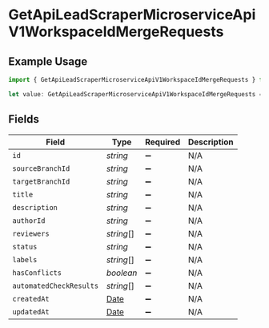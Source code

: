 # GetApiLeadScraperMicroserviceApiV1WorkspaceIdMergeRequests

## Example Usage

```typescript
import { GetApiLeadScraperMicroserviceApiV1WorkspaceIdMergeRequests } from "oppulence-backend-sdk/models/operations";

let value: GetApiLeadScraperMicroserviceApiV1WorkspaceIdMergeRequests = {};
```

## Fields

| Field                                                                                         | Type                                                                                          | Required                                                                                      | Description                                                                                   |
| --------------------------------------------------------------------------------------------- | --------------------------------------------------------------------------------------------- | --------------------------------------------------------------------------------------------- | --------------------------------------------------------------------------------------------- |
| `id`                                                                                          | *string*                                                                                      | :heavy_minus_sign:                                                                            | N/A                                                                                           |
| `sourceBranchId`                                                                              | *string*                                                                                      | :heavy_minus_sign:                                                                            | N/A                                                                                           |
| `targetBranchId`                                                                              | *string*                                                                                      | :heavy_minus_sign:                                                                            | N/A                                                                                           |
| `title`                                                                                       | *string*                                                                                      | :heavy_minus_sign:                                                                            | N/A                                                                                           |
| `description`                                                                                 | *string*                                                                                      | :heavy_minus_sign:                                                                            | N/A                                                                                           |
| `authorId`                                                                                    | *string*                                                                                      | :heavy_minus_sign:                                                                            | N/A                                                                                           |
| `reviewers`                                                                                   | *string*[]                                                                                    | :heavy_minus_sign:                                                                            | N/A                                                                                           |
| `status`                                                                                      | *string*                                                                                      | :heavy_minus_sign:                                                                            | N/A                                                                                           |
| `labels`                                                                                      | *string*[]                                                                                    | :heavy_minus_sign:                                                                            | N/A                                                                                           |
| `hasConflicts`                                                                                | *boolean*                                                                                     | :heavy_minus_sign:                                                                            | N/A                                                                                           |
| `automatedCheckResults`                                                                       | *string*[]                                                                                    | :heavy_minus_sign:                                                                            | N/A                                                                                           |
| `createdAt`                                                                                   | [Date](https://developer.mozilla.org/en-US/docs/Web/JavaScript/Reference/Global_Objects/Date) | :heavy_minus_sign:                                                                            | N/A                                                                                           |
| `updatedAt`                                                                                   | [Date](https://developer.mozilla.org/en-US/docs/Web/JavaScript/Reference/Global_Objects/Date) | :heavy_minus_sign:                                                                            | N/A                                                                                           |